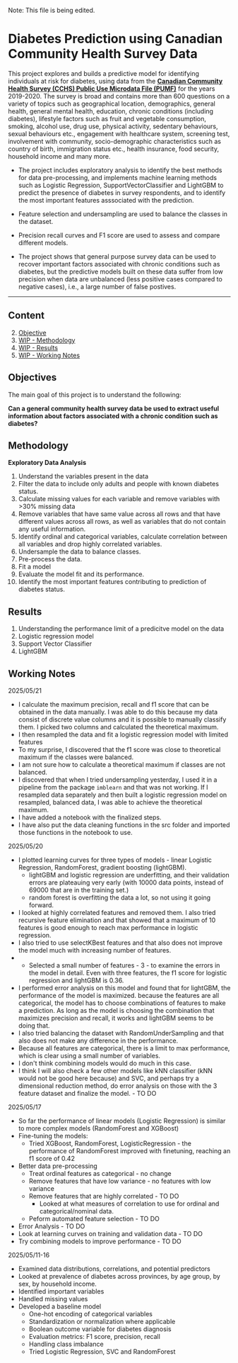 Note: This file is being edited.

# Diabetes Prediction using Canadian Community Health Survey Data

This project explores and builds a predictive model for identifying individuals at risk for diabetes, using data from the [**Canadian Community Health Survey (CCHS) Public Use Microdata File (PUMF)**](https://www150.statcan.gc.ca/n1/en/catalogue/82M0013X) for the years 2019-2020. The survey is broad and contains more than 600 questions on a variety of topics such as geographical location, demographics, general health, general mental health, education, chronic conditions (including diabetes), lifestyle factors such as fruit and vegetable consumption, smoking, alcohol use, drug use, physical activity, sedentary behaviours, sexual behaviours etc., engagement with healthcare system, screening test, involvement with community, socio-demographic characteristics such as country of birth, immigration status etc., health insurance, food security, household income and many more.

- The project includes exploratory analysis to identify the best methods for data pre-processing, and implements machine learning methods such as Logistic Regression, SupportVectorClassifier and LightGBM to predict the presence of diabetes in survey respondents, and to identify the most important features asssociated with the prediction.

- Feature selection and undersampling are used to balance the classes in the dataset. 

- Precision recall curves and F1 score are used to assess and compare different models.

- The project shows that general purpose survey data can be used to recover important factors associated with chronic conditions such as diabetes, but the predictive models built on these data suffer from low precision when data are unbalanced (less positive cases compared to negative cases), i.e., a large number of false postives.

***
## Content
2. [Objective](#objectives)
3. [WIP - Methodology](#methodology)
4. [WIP - Results](#results)
5. [WIP - Working Notes](#working-notes)

## Objectives

The main goal of this project is to understand the following:

**Can a general community health survey data be used to extract useful information about factors associated with a chronic condition such as diabetes?**

## Methodology

**Exploratory Data Analysis**
1. Understand the variables present in the data
2. Filter the data to include only adults and people with known diabetes status.
3. Calculate missing values for each variable and remove variables with >30% missing data
4. Remove variables that have same value across all rows and that have different values across all rows, as well as variables that do not contain any useful information.
5. Identify ordinal and categorical variables, calculate correlation between all variables and drop highly correlated variables.
6. Undersample the data to balance classes.
7. Pre-process the data.
8. Fit a model
9. Evaluate the model fit and its performance.
10. Identify the most important features contributing to prediction of diabetes status.

## Results

1. Understanding the performance limit of a predicitve model on the data
2. Logistic regression model
3. Support Vector Classifier
4. LightGBM

## Working Notes

2025/05/21

- I calculate the maximum precision, recall and f1 score that can be obtained in the data manually. I was able to do this because my data consist of discrete value columns and it is possible to manually classify them. I picked two columns and calculated the theoretical maximum. 
- I then resampled the data and fit a logistic regression model with limited features
- To my surprise, I discovered that the f1 score was close to theoretical maximum if the classes were balanced.
- I am not sure how to calculate a theoretical maximum if classes are not balanced.
- I discovered that when I tried undersampling yesterday, I used it in a pipeline from the package `imblearn` and that was not working. If I resampled data separately and then built a logistic regression model on resampled, balanced data, I was able to achieve the theoretical maximum.
- I have added a notebook with the finalized steps.
- I have also put the data cleaning functions in the src folder and imported those functions in the notebook to use.

2025/05/20
  
- I plotted learning curves for three types of models - linear Logistic Regression, RandomForest, gradient boosting (lightGBM).
    - lightGBM and logistic regression are underfitting, and their validation errors are plateauing very early (with 10000 data points, instead of 69000 that are in the training set.)
    - random forest is overfitting the data a lot, so not using it going forward.
- I looked at highly correlated features and removed them. I also tried recursive feature elimination and that showed that a maximum of 10 features is good enough to reach max performance in logistic regression.
- I also tried to use selectKBest features and that also does not improve the model much  with increasing number of features.
-   - Selected a small number of features - 3 - to examine the errors in the model in detail. Even with three features, the f1 score for logistic regression and lightGBM is 0.36.
- I performed error analysis on this model and found that for lightGBM, the performance of the model is maximized. because the features are all categorical, the model has to choose combinations of features to make a prediction. As long as the model is choosing the combination that maximizes precision and recall, it works and lightGBM seems to be doing that.
- I also tried balancing the dataset with RandomUnderSampling and that also does not make any difference in the performance.
- Because all features are categorical, there is a limit to max performance, which is clear using a small number of variables.
- I don't think combining models would do much in this case.
- I think I will also check a few other models like kNN classifier (kNN would not be good here because) and SVC, and perhaps try a dimensional reduction method, do error analysis on those with the 3 feature dataset and finalize the model. - TO DO

2025/05/17
- So far the performance of linear models (Logistic Regression) is similar to more complex models (RandomForest and XGBoost) 
- Fine-tuning the models:
    - Tried XGBoost, RandomForest, LogisticRegression - the performance of RandomForest improved with finetuning, reaching an f1 score of 0.42
- Better data pre-processing
    - Treat ordinal features as categorical - no change
    - Remove features that have low variance - no features with low variance
    - Remove features that are highly correlated - TO DO
        - Looked at what measures of correlation to use for ordinal and categorical/nominal data.
    - Peform automated feature selection - TO DO
- Error Analysis - TO DO
- Look at learning curves on training and validation data - TO DO
- Try combining models to improve performance - TO DO

2025/05/11-16

- Examined data distributions, correlations, and potential predictors
- Looked at prevalence of diabetes across provinces, by age group, by sex, by household income.
- Identified important variables
- Handled missing values
- Developed a baseline model
    - One-hot encoding of categorical variables
    - Standardization or normalization where applicable
    - Boolean outcome variable for diabetes diagnosis
    - Evaluation metrics: F1 score, precision, recall
    - Handling class imbalance
    - Tried Logistic Regression, SVC and RandomForest

   


  

    
   
